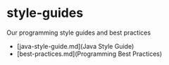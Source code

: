 # style-guides
Our programming style guides and best practices

- [java-style-guide.md](Java Style Guide)
- [best-practices.md](Programming Best Practices)

